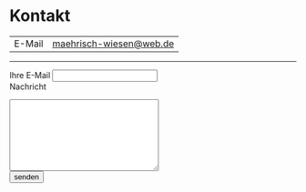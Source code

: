 # Kontakt

<table>
    <tr>
        <td>E-Mail</td>
        <td><a href="mailto://maehrisch-wiesen@web.de">maehrisch-wiesen@web.de</a></td>
    </tr>
</table>

<hr>

<label>Ihre E-Mail</label>
<input type="email" id="name-in">
<br>
<label>Nachricht</label>
<br>
<textarea rows="8" cols="30" id="message-in"></textarea>
<br>
<button onclick="send()">senden</button>
<br><br><span id="feedback"></span>

<style>
    .kontakt-green-bg {
        background-color: #57c84a;
        padding: 5px 10px;
        margin-top: 30px;
    }
</style>

<script>

function send() {
    const email = document.getElementById("name-in").value;
    const message = document.getElementById("message-in").value;
    if (!(email === "" || message === "")) {
        const body = {
            "email": email,
            "message": message
        }
        spost("/notify/message", body);

        const feedback = document.getElementById("feedback");
        feedback.innerText = "Gesendet!";
        feedback.classList.add("kontakt-green-bg");
        setTimeout(reload, 2000);
    } else {
        alert("Bitte füllen Sie alle Felder aus!");
    }
}

function reload() {
    window.location.href = "/oth/kontakt";
}

</script>